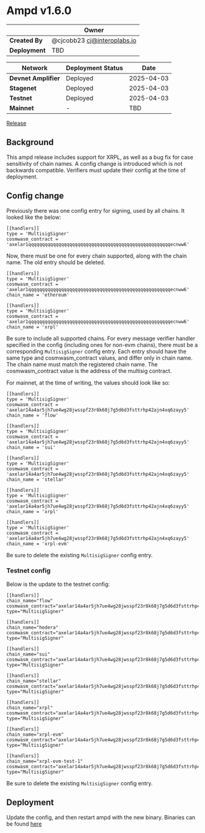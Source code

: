 
# Ampd v1.6.0

|  | **Owner** |
|-----------|------------|
| **Created By** | @cjcobb23 <cj@interoplabs.io> |
| **Deployment** | TBD

| **Network** | **Deployment Status** | **Date** |
|-------------|----------------------|----------|
| **Devnet Amplifier** | Deployed | 2025-04-03 |
| **Stagenet** | Deployed | 2025-04-03 |
| **Testnet** | Deployed | 2025-04-03 |
| **Mainnet** | - | TBD |


[Release](https://github.com/axelarnetwork/axelar-amplifier/releases/tag/ampd-v1.6.0)

## Background
This ampd release includes support for XRPL, as well as a bug fix for case sensitivity of chain names.
A config change is introduced which is not backwards compatible. Verifiers must update their config
at the time of deployment.

## Config change
Previously there was one config entry for signing, used by all chains. It looked like the below:

```
[[handlers]]
type = 'MultisigSigner'
cosmwasm_contract = 'axelar1qqqqqqqqqqqqqqqqqqqqqqqqqqqqqqqqqqqqqqqqqqqqqqqqqqqqecnww6'
```

Now, there must be one for every chain supported, along with the chain name. The old entry should be deleted.
```
[[handlers]]
type = 'MultisigSigner'
cosmwasm_contract = 'axelar1qqqqqqqqqqqqqqqqqqqqqqqqqqqqqqqqqqqqqqqqqqqqqqqqqqqqecnww6'
chain_name = 'ethereum'

[[handlers]]
type = 'MultisigSigner'
cosmwasm_contract = 'axelar1qqqqqqqqqqqqqqqqqqqqqqqqqqqqqqqqqqqqqqqqqqqqqqqqqqqqecnww6'
chain_name = 'xrpl'
```

Be sure to include all supported chains. For every message verifier handler specified in the config (including ones for non-evm chains), there must be a corresponding `MultisigSigner` config entry. Each entry should have the same
type and cosmwasm_contract values, and differ only in chain name. The chain name must match the registered chain name. The cosmwasm_contract value is the address of the multisig contract.

For mainnet, at the time of writing, the values should look like so:
```
[[handlers]]
type = 'MultisigSigner'
cosmwasm_contract = 'axelar14a4ar5jh7ue4wg28jwsspf23r8k68j7g5d6d3fsttrhp42ajn4xq6zayy5'
chain_name = 'flow'

[[handlers]]
type = 'MultisigSigner'
cosmwasm_contract = 'axelar14a4ar5jh7ue4wg28jwsspf23r8k68j7g5d6d3fsttrhp42ajn4xq6zayy5'
chain_name = 'sui'

[[handlers]]
type = 'MultisigSigner'
cosmwasm_contract = 'axelar14a4ar5jh7ue4wg28jwsspf23r8k68j7g5d6d3fsttrhp42ajn4xq6zayy5'
chain_name = 'stellar'

[[handlers]]
type = 'MultisigSigner'
cosmwasm_contract = 'axelar14a4ar5jh7ue4wg28jwsspf23r8k68j7g5d6d3fsttrhp42ajn4xq6zayy5'
chain_name = 'xrpl'

[[handlers]]
type = 'MultisigSigner'
cosmwasm_contract = 'axelar14a4ar5jh7ue4wg28jwsspf23r8k68j7g5d6d3fsttrhp42ajn4xq6zayy5'
chain_name = 'xrpl-evm'
```

Be sure to delete the existing `MultisigSigner` config entry.

### Testnet config

Below is the update to the testnet config:
```
[[handlers]]
chain_name="flow"
cosmwasm_contract="axelar14a4ar5jh7ue4wg28jwsspf23r8k68j7g5d6d3fsttrhp42ajn4xq6zayy5"
type="MultisigSigner"

[[handlers]]
chain_name="hedera"
cosmwasm_contract="axelar14a4ar5jh7ue4wg28jwsspf23r8k68j7g5d6d3fsttrhp42ajn4xq6zayy5"
type="MultisigSigner"

[[handlers]]
chain_name="sui"
cosmwasm_contract="axelar14a4ar5jh7ue4wg28jwsspf23r8k68j7g5d6d3fsttrhp42ajn4xq6zayy5"
type="MultisigSigner"

[[handlers]]
chain_name="stellar"
cosmwasm_contract="axelar14a4ar5jh7ue4wg28jwsspf23r8k68j7g5d6d3fsttrhp42ajn4xq6zayy5"
type="MultisigSigner"

[[handlers]]
chain_name="xrpl"
cosmwasm_contract="axelar14a4ar5jh7ue4wg28jwsspf23r8k68j7g5d6d3fsttrhp42ajn4xq6zayy5"
type="MultisigSigner"

[[handlers]]
chain_name="xrpl-evm"
cosmwasm_contract="axelar14a4ar5jh7ue4wg28jwsspf23r8k68j7g5d6d3fsttrhp42ajn4xq6zayy5"
type="MultisigSigner"

[[handlers]]
chain_name="xrpl-evm-test-1"
cosmwasm_contract="axelar14a4ar5jh7ue4wg28jwsspf23r8k68j7g5d6d3fsttrhp42ajn4xq6zayy5"
type="MultisigSigner"
```

Be sure to delete the existing `MultisigSigner` config entry.

## Deployment
Update the config, and then restart ampd with the new binary. Binaries can be found [here](https://github.com/axelarnetwork/axelar-amplifier/releases/tag/ampd-v1.6.0)


